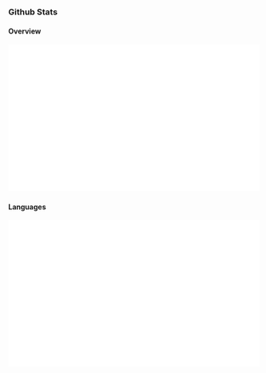 ### Github Stats

#### Overview

![overview](https://github.com/enkyuan/enkyuan/blob/main/github_stats/generated/overview.svg#gh-dark-mode-only)

#### Languages

![](https://github.com/enkyuan/enkyuan/blob/main/github_stats/generated/languages.svg#gh-dark-mode-only)


